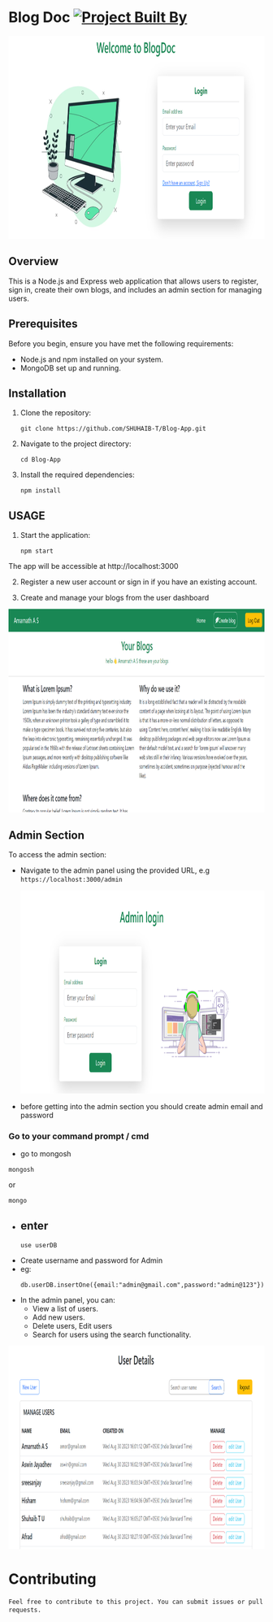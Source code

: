# Blog Doc [![Project Built By](https://img.shields.io/badge/Project%20Built%20by-%20shuhaib_t_u-brightgreen.svg)](https://shuhaib-t.github.io/)
<p align="center">
  <img height="400" width="auto" src="https://github.com/SHUHAIB-T/Blog-App/blob/master/public/images/login%20page.png">
</p>

## Overview

This is a Node.js and Express web application that allows users to register, sign in, create their own blogs, and includes an admin section for managing users.

## Prerequisites

Before you begin, ensure you have met the following requirements:

- Node.js and npm installed on your system.
- MongoDB set up and running.

## Installation

1. Clone the repository:

   ```
   git clone https://github.com/SHUHAIB-T/Blog-App.git
   ```
2. Navigate to the project directory:
    ```
    cd Blog-App
    ```
3. Install the required dependencies:

    ```
    npm install
    ```
## USAGE
1. Start the application:

    ```
    npm start
    ```
The app will be accessible at http://localhost:3000

2. Register a new user account or sign in if you have an existing account.

3. Create and manage your blogs from the user dashboard
   <p align="center">
  <img height="400" width="auto" src="https://github.com/SHUHAIB-T/Blog-App/blob/master/public/images/home%20Page.png">
</p>

## Admin Section
To access the admin section:
- Navigate to the admin panel using the provided URL, e.g `https://localhost:3000/admin`
  <p align="center">
  <img height="400" width="auto" src="https://github.com/SHUHAIB-T/Blog-App/blob/master/public/images/admin_login.png">
</p>

- before getting into the admin section you should create admin email and password
### Go to your command prompt / cmd
- go to mongosh 
 
```
mongosh
```
or
```
mongo
```
- enter
  -
    ```
    use userDB
    ```
- Create username and password for Admin
- eg:
    ```
    db.userDB.insertOne({email:"admin@gmail.com",password:"admin@123"})
    ```
- In the admin panel, you can: <br>
  - View a list of users.
  - Add new users.
  - Delete users, Edit users
  - Search for users using the search functionality.
 <p align="center">
  <img height="400" width="auto" src="https://github.com/SHUHAIB-T/Blog-App/blob/master/public/images/admin%20landing%20page.png">
</p>
  
  # Contributing
 	Feel free to contribute to this project. You can submit issues or pull requests.
